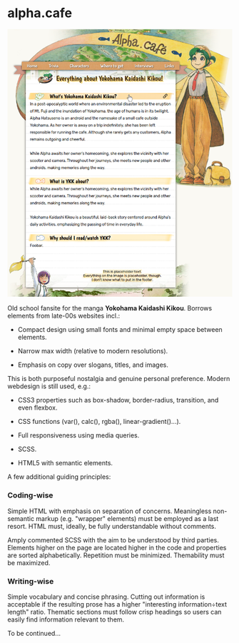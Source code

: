 # alpha.cafe

![Latest screenshot](https://github.com/alnj/alpha.cafe/blob/main/img/screenshot.png)

Old school fansite for the manga **Yokohama Kaidashi Kikou**. Borrows elements from late-00s websites incl.:

- Compact design using small fonts and minimal empty space between elements.

- Narrow max width (relative to modern resolutions).

- Emphasis on copy over slogans, titles, and images.

This is both purposeful nostalgia and genuine personal preference. Modern webdesign is still used, e.g.:

- CSS3 properties such as box-shadow, border-radius, transition, and even flexbox.

- CSS functions (var(), calc(), rgba(), linear-gradient()...).

- Full responsiveness using media queries.

- SCSS.

- HTML5 with semantic elements.

A few additional guiding principles:

### Coding-wise
Simple HTML with emphasis on separation of concerns. Meaningless non-semantic markup (e.g. "wrapper" elements) must be employed as a last resort. HTML must, ideally, be fully understandable without comments.

Amply commented SCSS with the aim to be understood by third parties. Elements higher on the page are located higher in the code and properties are sorted alphabetically. Repetition must be minimized. Themability must be maximized.

### Writing-wise
Simple vocabulary and concise phrasing. Cutting out information is acceptable if the resulting prose has a higher "interesting information÷text length" ratio. Thematic sections must follow crisp headings so users can easily find information relevant to them.

To be continued...
